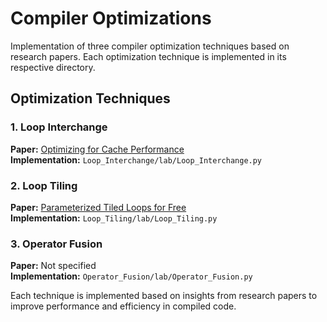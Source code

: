 # Compiler Optimizations  

Implementation of three compiler optimization techniques based on research papers. Each optimization technique is implemented in its respective directory.  

## Optimization Techniques  

### 1. Loop Interchange  
**Paper:** [Optimizing for Cache Performance](https://dl.acm.org/doi/pdf/10.1145/502874.502897)  
**Implementation:** `Loop_Interchange/lab/Loop_Interchange.py`  

### 2. Loop Tiling  
**Paper:** [Parameterized Tiled Loops for Free](https://www.researchgate.net/publication/220752166_Parameterized_Tiled_Loops_for_Free)  
**Implementation:** `Loop_Tiling/lab/Loop_Tiling.py`  

### 3. Operator Fusion  
**Paper:** Not specified  
**Implementation:** `Operator_Fusion/lab/Operator_Fusion.py`  

Each technique is implemented based on insights from research papers to improve performance and efficiency in compiled code.  
